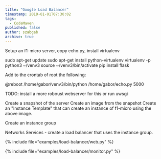 ```yaml
---
title: "Google Load Balancer"
timestamp: 2019-01-01T07:30:02
tags:
  - CodeMaven
published: false
author: szabgab
archive: true
---
```




Setup an f1-micro server, copy echo.py, install virtualenv

sudo apt-get update
sudo apt-get install python-virtualenv
virtualenv -p python3 ~/venv3
source ~/venv3/bin/activate
pip install flask


Add to the crontab of root the following:

@reboot /home/gabor/venv3/bin/python /home/gabor/echo.py 5000

TODO: install a more roboust webserver for this or run uwsgi


Create a snapshot of the server
Create an image from the snapshot
Create an "Instance Template" that can create an instance of f1-micro using the above image.


Create an instance group

Networks Services - create a load balancer that uses the instance group.


{% include file="examples/load-balancer/web.py" %}

{% include file="examples/load-balancer/monitor.py" %}
